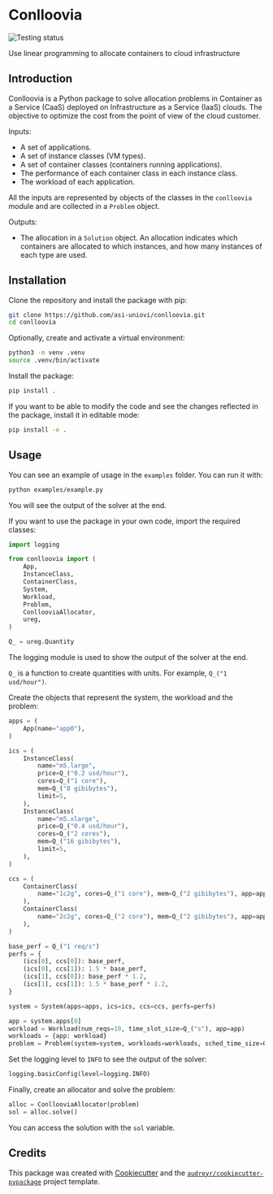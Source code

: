 Conlloovia
==========

![Testing status](https://github.com/asi-uniovi/conlloovia/actions/workflows/tests.yaml/badge.svg)

Use linear programming to allocate containers to cloud infrastructure

Introduction
------------

Conlloovia is a Python package to solve allocation problems in Container as a
Service (CaaS) deployed on Infrastructure as a Service (IaaS) clouds. The
objective to optimize the cost from the point of view of the cloud customer.

Inputs:

- A set of applications.
- A set of instance classes (VM types).
- A set of container classes (containers running applications).
- The performance of each container class in each instance class.
- The workload of each application.

All the inputs are represented by objects of the classes in the `conlloovia`
module and are collected in a `Problem` object.

Outputs:

- The allocation in a `Solution` object. An allocation indicates which
  containers are allocated to which instances, and how many instances of each
  type are used.

Installation
------------

Clone the repository and install the package with pip:

```bash
git clone https://github.com/asi-uniovi/conlloovia.git
cd conlloovia
```

Optionally, create and activate a virtual environment:

```bash
python3 -m venv .venv
source .venv/bin/activate
```

Install the package:

```bash
pip install .
```

If you want to be able to modify the code and see the changes reflected in the
package, install it in editable mode:

```bash
pip install -e .
```

Usage
-----

You can see an example of usage in the `examples` folder. You can run it with:

```bash
python examples/example.py
```

You will see the output of the solver at the end.

If you want to use the package in your own code, import the required classes:

```python
import logging

from conlloovia import (
    App,
    InstanceClass,
    ContainerClass,
    System,
    Workload,
    Problem,
    ConllooviaAllocator,
    ureg,
)

Q_ = ureg.Quantity
```

The logging module is used to show the output of the solver at the end.

`Q_` is a function to create quantities with units. For example, `Q_("1
usd/hour")`.

Create the objects that represent the system, the workload and the problem:

```python
apps = (
    App(name="app0"),
)

ics = (
    InstanceClass(
        name="m5.large",
        price=Q_("0.2 usd/hour"),
        cores=Q_("1 core"),
        mem=Q_("8 gibibytes"),
        limit=5,
    ),
    InstanceClass(
        name="m5.xlarge",
        price=Q_("0.4 usd/hour"),
        cores=Q_("2 cores"),
        mem=Q_("16 gibibytes"),
        limit=5,
    ),
)

ccs = (
    ContainerClass(
        name="1c2g", cores=Q_("1 core"), mem=Q_("2 gibibytes"), app=apps[0], limit=10
    ),
    ContainerClass(
        name="2c2g", cores=Q_("2 core"), mem=Q_("2 gibibytes"), app=apps[0], limit=10
    ),
)

base_perf = Q_("1 req/s")
perfs = {
    (ics[0], ccs[0]): base_perf,
    (ics[0], ccs[1]): 1.5 * base_perf,
    (ics[1], ccs[0]): base_perf * 1.2,
    (ics[1], ccs[1]): 1.5 * base_perf * 1.2,
}

system = System(apps=apps, ics=ics, ccs=ccs, perfs=perfs)

app = system.apps[0]
workload = Workload(num_reqs=10, time_slot_size=Q_("s"), app=app)
workloads = {app: workload}
problem = Problem(system=system, workloads=workloads, sched_time_size=Q_("s"))
```

Set the logging level to `INFO` to see the output of the solver:

```python
logging.basicConfig(level=logging.INFO)
```

Finally, create an allocator and solve the problem:

```python
alloc = ConllooviaAllocator(problem)
sol = alloc.solve()
```

You can access the solution with the `sol` variable.

Credits
-------

This package was created with
[Cookiecutter](https://github.com/audreyr/cookiecutter) and the
[`audreyr/cookiecutter-pypackage`](https://github.com/audreyr/cookiecutter-pypackage)
project template.
